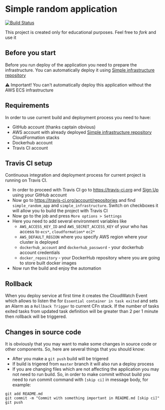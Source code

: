 # Simple random application
[![Build Status](https://travis-ci.org/99stealth/simple_random_app.svg?branch=master)](https://travis-ci.org/99stealth/simple_random_app)

This project is created only for educational purposes. Feel free to *fork* and use it

## Before you start
Before you run deploy of the application you need to prepare the infrastructure. You can automatically deploy it using [Simple infrastructure repository](https://github.com/99stealth/simple-infrastructure "Simple Infrastructure")

:warning: Important! You can't automatically deploy this application without the AWS ECS infrastructure

## Requirements
In order to use current build and deployment process you need to have:
- GitHub account (thanks captain obvious)
- AWS account with already deployed [Simple infrastructure repository](https://github.com/99stealth/simple-infrastructure "Simple Infrastructure") CloudFormation stacks
- Dockerhub account
- Travis CI account

## Travis CI setup
Continuous integration and deployment process for current project is running on Travis CI. 
- In order to proceed with Travis CI go to https://travis-ci.org and [Sign Up](https://travis-ci.org "TravisCI") using your GitHub account
- Now go to https://travis-ci.org/account/repositories and find `simple_random_app` and `simple_infrastructure`. Switch on checkboxes it will allow you to build the project with Travis CI
- Now go to the job and press `More options > Settings`
- Here you need to add several environment variables like
  - `AWS_ACCESS_KEY_ID` and `AWS_SECRET_ACCESS_KEY` of your who has access to `ecs*`, `cloudformation*` `ec2*`
  - `AWS_DEFAULT_REGION` where you specify AWS region where your cluster is deployed
  - `dockerhub_account` and `dockerhub_password` - your dockerhub account credentials
  - `docker_repository` - your DockerHub repository where you are going to store built docker images
- Now run the build and enjoy the automation

## Rollback
When you deploy service at first time it creates the CloudWatch Event which allows to listen the for `Essential container in task exited` and sets an Alarm as a `Rollback Trigger` to current CFn stack. If the number of tasks exited tasks from updated task definition will be greater than 2 per 1 minute then rollback will be triggered.

## Changes in source code
It is obviously that you may want to make some changes in source code or other components. So, here are several things that you should know:
- After you make a `git push` build will be trigered
- If build is trigered from `master` branch it will also run a deploy process
- If you are changing files which are not affecting the application you may not need to run build. So, in order to make commit without build you need to run commit command with `[skip ci]` in message body, for example:
```
git add README.md
git commit -m "Commit with something important in README.md [skip ci]"
git push
```